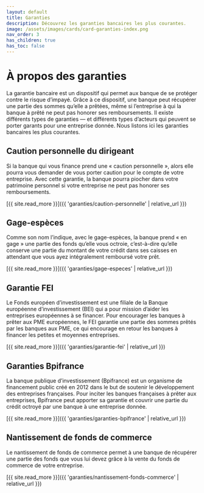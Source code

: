 ```yaml
---
layout: default
title: Garanties
description: Découvrez les garanties bancaires les plus courantes.
image: /assets/images/cards/card-garanties-index.png
nav_order: 3
has_children: true
has_toc: false
---
```


# À propos des garanties

La garantie bancaire est un dispositif qui permet aux banque de se protéger contre le risque d’impayé. Grâce à ce dispositif, une banque peut récupérer une partie des sommes qu’elle a prêtées, même si l’entreprise à qui la banque à prêté ne peut pas honorer ses remboursements. Il existe différents types de garanties — et différents types d’acteurs qui peuvent se porter garants pour une entreprise donnée. Nous listons ici les garanties bancaires les plus courantes.

## Caution personnelle du dirigeant

Si la banque qui vous finance prend une « caution personnelle », alors elle pourra vous demander de vous porter caution pour le compte de votre entreprise. Avec cette garantie, la banque pourra piocher dans votre patrimoine personnel si votre entreprise ne peut pas honorer ses remboursements.

[{{ site.read_more }}]({{ 'garanties/caution-personnelle' | relative_url }})

## Gage-espèces

Comme son nom l’indique, avec le gage-espèces, la banque prend « en gage » une partie des fonds qu’elle vous octroie, c’est-à-dire qu’elle conserve une partie du montant de votre crédit dans ses caisses en attendant que vous ayez intégralement remboursé votre prêt.

[{{ site.read_more }}]({{ 'garanties/gage-especes' | relative_url }})

## Garantie FEI

Le Fonds européen d’investissement est une filiale de la Banque européenne d’investissement (BEI) qui a pour mission d’aider les entreprises européennes à se financer. Pour encourager les banques à prêter aux PME européennes, le FEI garantie une partie des sommes prêtés par les banques aux PME, ce qui encourage en retour les banques à financer les petites et moyennes entreprises.

[{{ site.read_more }}]({{ 'garanties/garantie-fei' | relative_url }})

## Garanties Bpifrance

La banque publique d’investissement (Bpifrance) est un organisme de financement public créé en 2012 dans le but de soutenir le développement des entreprises françaises. Pour inciter les banques françaises à prêter aux entreprises, Bpifrance peut apporter sa garantie et couvrir une partie du crédit octroyé par une banque à une entreprise donnée.

[{{ site.read_more }}]({{ 'garanties/garanties-bpifrance' | relative_url }})

## Nantissement de fonds de commerce

Le nantissement de fonds de commerce permet à une banque de récupérer une partie des fonds que vous lui devez grâce à la vente du fonds de commerce de votre entreprise.

[{{ site.read_more }}]({{ 'garanties/nantissement-fonds-commerce' | relative_url }})
